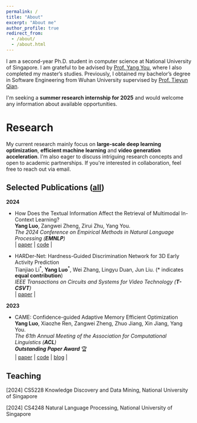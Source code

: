 ```yaml
---
permalink: /
title: "About"
excerpt: "About me"
author_profile: true
redirect_from: 
  - /about/
  - /about.html
---
```

I am a second-year Ph.D. student in computer science at National University of Singapore. I am grateful to be advised by [Prof. Yang You](https://www.comp.nus.edu.sg/~youy/), where I also completed my master’s studies. Previously, I obtained my bachelor’s degree in Software Engineering from Wuhan University supervised by [Prof. Tieyun Qian](https://www.aminer.cn/profile/tieyun-qian/53f47bdfdabfaee4dc89fe30).

I'm seeking a **summer research internship for 2025** and would welcome any information about available opportunities.

Research
======
My current research mainly focus on **large-scale deep learning optimization**, **efficient machine learning** and **video generation acceleration**. I'm also eager to discuss intriguing research concepts and open to academic partnerships. If you're interested in collaboration, feel free to reach out via email.

Selected Publications ([all](https://scholar.google.com/citations?hl=en&user=-esBZacAAAAJ))
------
**2024**
* How Does the Textual Information Affect the Retrieval of Multimodal In-Context Learning?   
**Yang Luo**, Zangwei Zheng, Zirui Zhu, Yang You.      
_The 2024 Conference on Empirical Methods in Natural Language Processing (**EMNLP**)_  
| [paper](https://arxiv.org/abs/2404.12866) | [code](https://github.com/NUS-HPC-AI-Lab/Multimodal-ICL-Retriever) |

* HARDer-Net: Hardness-Guided Discrimination Network for 3D Early Activity Prediction   
Tianjiao Li<sup>\*</sup>, **Yang Luo**<sup>\*</sup>, Wei Zhang, Lingyu Duan, Jun Liu. (\* indicates **equal contribution**)                                                                        
_IEEE Transactions on Circuits and Systems for Video Technology (**T-CSVT**)_  
| [paper](https://ieeexplore-ieee-org.libproxy1.nus.edu.sg/document/10599489) |

**2023**
* CAME: Confidence-guided Adaptive Memory Efficient Optimization       
**Yang Luo**, Xiaozhe Ren, Zangwei Zheng, Zhuo Jiang, Xin Jiang, Yang You.       
_The 61th Annual Meeting of the Association for Computational Linguistics (**ACL**)_   
_**Outstanding Paper Award**_ 🏆   
| [paper](https://arxiv.org/abs/2307.02047) | [code](https://github.com/yangluo7/CAME/tree/master) | [blog](https://zhengzangw.github.io/blogs/came/) |

Teaching
------
[2024] CS5228 Knowledge Discovery and Data Mining, National University of Singapore

[2024] CS4248 Natural Language Processing, National University of Singapore

